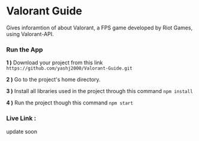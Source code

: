 # Valorant Guide 
Gives inforamtion of about Valorant, a FPS game developed by Riot Games, using Valorant-API.

### Run the App

<b>1 )</b> Download your project from this link `https://github.com/yashj2000/Valorant-Guide.git`

<b>2 )</b> Go to the project's home directory.

<b>3 )</b> Install all libraries used in the project through this command `npm install`

<b>4 )</b> Run the project though this command `npm start`


### Live Link : 

update soon
